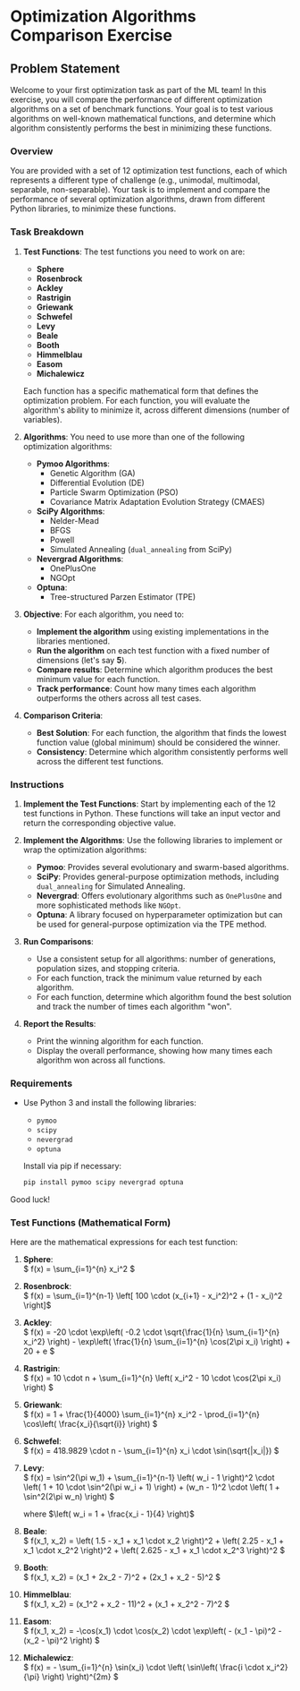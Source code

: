 # Optimization Algorithms Comparison Exercise

## Problem Statement

Welcome to your first optimization task as part of the ML team! In this exercise, you will compare the performance of different optimization algorithms on a set of benchmark functions. Your goal is to test various algorithms on well-known mathematical functions, and determine which algorithm consistently performs the best in minimizing these functions.

### Overview

You are provided with a set of 12 optimization test functions, each of which represents a different type of challenge (e.g., unimodal, multimodal, separable, non-separable). Your task is to implement and compare the performance of several optimization algorithms, drawn from different Python libraries, to minimize these functions.

### Task Breakdown

1. **Test Functions**: The test functions you need to work on are:
   - **Sphere**
   - **Rosenbrock**
   - **Ackley**
   - **Rastrigin**
   - **Griewank**
   - **Schwefel**
   - **Levy**
   - **Beale**
   - **Booth**
   - **Himmelblau**
   - **Easom**
   - **Michalewicz**

   Each function has a specific mathematical form that defines the optimization problem. For each function, you will evaluate the algorithm's ability to minimize it, across different dimensions (number of variables).

2. **Algorithms**: You need to use more than one of the following optimization algorithms:
   - **Pymoo Algorithms**:
     - Genetic Algorithm (GA)
     - Differential Evolution (DE)
     - Particle Swarm Optimization (PSO)
     - Covariance Matrix Adaptation Evolution Strategy (CMAES)
   - **SciPy Algorithms**:
     - Nelder-Mead
     - BFGS
     - Powell
     - Simulated Annealing (`dual_annealing` from SciPy)
   - **Nevergrad Algorithms**:
     - OnePlusOne
     - NGOpt
   - **Optuna**:
     - Tree-structured Parzen Estimator (TPE)

3. **Objective**: For each algorithm, you need to:
   - **Implement the algorithm** using existing implementations in the libraries mentioned.
   - **Run the algorithm** on each test function with a fixed number of dimensions (let's say **5**).
   - **Compare results**: Determine which algorithm produces the best minimum value for each function.
   - **Track performance**: Count how many times each algorithm outperforms the others across all test cases.

4. **Comparison Criteria**:
   - **Best Solution**: For each function, the algorithm that finds the lowest function value (global minimum) should be considered the winner.
   - **Consistency**: Determine which algorithm consistently performs well across the different test functions.

### Instructions

1. **Implement the Test Functions**: Start by implementing each of the 12 test functions in Python. These functions will take an input vector and return the corresponding objective value.

2. **Implement the Algorithms**: Use the following libraries to implement or wrap the optimization algorithms:
   - **Pymoo**: Provides several evolutionary and swarm-based algorithms.
   - **SciPy**: Provides general-purpose optimization methods, including `dual_annealing` for Simulated Annealing.
   - **Nevergrad**: Offers evolutionary algorithms such as `OnePlusOne` and more sophisticated methods like `NGOpt`.
   - **Optuna**: A library focused on hyperparameter optimization but can be used for general-purpose optimization via the TPE method.

3. **Run Comparisons**:
   - Use a consistent setup for all algorithms: number of generations, population sizes, and stopping criteria.
   - For each function, track the minimum value returned by each algorithm.
   - For each function, determine which algorithm found the best solution and track the number of times each algorithm "won".

4. **Report the Results**:
   - Print the winning algorithm for each function.
   - Display the overall performance, showing how many times each algorithm won across all functions.

### Requirements

- Use Python 3 and install the following libraries:
  - `pymoo`
  - `scipy`
  - `nevergrad`
  - `optuna`
  
  Install via pip if necessary:
  ```bash
  pip install pymoo scipy nevergrad optuna

Good luck!

### Test Functions (Mathematical Form)

Here are the mathematical expressions for each test function:

1. **Sphere**:  
   $ f(x) = \sum_{i=1}^{n} x_i^2 $

2. **Rosenbrock**:  
   $ f(x) = \sum_{i=1}^{n-1} \left[ 100 \cdot (x_{i+1} - x_i^2)^2 + (1 - x_i)^2 \right]$

3. **Ackley**:  
   $ f(x) = -20 \cdot \exp\left( -0.2 \cdot \sqrt{\frac{1}{n} \sum_{i=1}^{n} x_i^2} \right) - \exp\left( \frac{1}{n} \sum_{i=1}^{n} \cos(2\pi x_i) \right) + 20 + e $

4. **Rastrigin**:  
   $ f(x) = 10 \cdot n + \sum_{i=1}^{n} \left( x_i^2 - 10 \cdot \cos(2\pi x_i) \right) $

5. **Griewank**:  
   $ f(x) = 1 + \frac{1}{4000} \sum_{i=1}^{n} x_i^2 - \prod_{i=1}^{n} \cos\left( \frac{x_i}{\sqrt{i}} \right) $

6. **Schwefel**:  
   $ f(x) = 418.9829 \cdot n - \sum_{i=1}^{n} x_i \cdot \sin(\sqrt{|x_i|}) $

7. **Levy**:  
   $ f(x) = \sin^2(\pi w_1) + \sum_{i=1}^{n-1} \left( w_i - 1 \right)^2 \cdot \left( 1 + 10 \cdot \sin^2(\pi w_i + 1) \right) + (w_n - 1)^2 \cdot \left( 1 + \sin^2(2\pi w_n) \right) $
   
   where $\left( w_i = 1 + \frac{x_i - 1}{4} \right)$

8. **Beale**:  
   $ f(x_1, x_2) = \left( 1.5 - x_1 + x_1 \cdot x_2 \right)^2 + \left( 2.25 - x_1 + x_1 \cdot x_2^2 \right)^2 + \left( 2.625 - x_1 + x_1 \cdot x_2^3 \right)^2 $

9. **Booth**:  
   $ f(x_1, x_2) = (x_1 + 2x_2 - 7)^2 + (2x_1 + x_2 - 5)^2 $

10. **Himmelblau**:  
    $ f(x_1, x_2) = (x_1^2 + x_2 - 11)^2 + (x_1 + x_2^2 - 7)^2 $

11. **Easom**:  
    $ f(x_1, x_2) = -\cos(x_1) \cdot \cos(x_2) \cdot \exp\left( - (x_1 - \pi)^2 - (x_2 - \pi)^2 \right) $

12. **Michalewicz**:  
    $ f(x) = - \sum_{i=1}^{n} \sin(x_i) \cdot \left( \sin\left( \frac{i \cdot x_i^2}{\pi} \right) \right)^{2m} $
